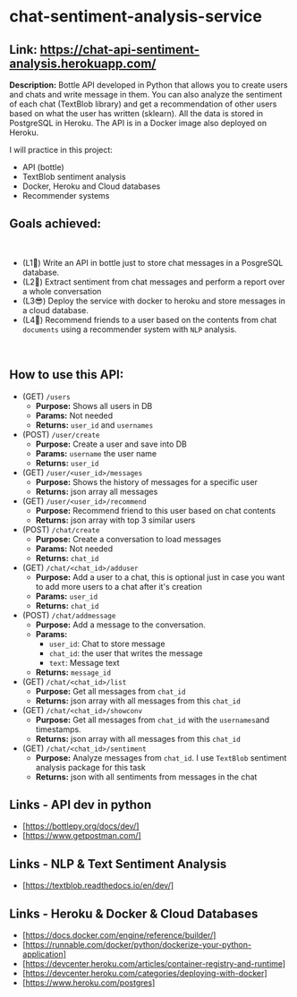 # chat-sentiment-analysis-service

## Link: https://chat-api-sentiment-analysis.herokuapp.com/

**Description:**  Bottle API developed in Python that allows you to create users and chats and write message in them. You can also analyze the sentiment of each chat (TextBlob library) and get a recommendation of other users based on what the user has written (sklearn).
All the data is stored in PostgreSQL in Heroku. The API is in a Docker image also deployed on Heroku.
 
I will practice in this project:
- API (bottle)
- TextBlob sentiment analysis
- Docker, Heroku and Cloud databases
- Recommender systems
​
## Goals achieved:
​​
- (L1🧐) Write an API in bottle just to store chat messages in a PosgreSQL database.
- (L2🥳) Extract sentiment from chat messages and perform a report over a whole conversation
- (L3😎) Deploy the service with docker to heroku and store messages in a cloud database.
- (L4🤭) Recommend friends to a user based on the contents from chat `documents` using a recommender system with `NLP` analysis.

​
## How to use this API:

- (GET) `/users` 
  - **Purpose:** Shows all users in DB
  - **Params:** Not needed
  - **Returns:** `user_id` and `usernames`
- (POST) `/user/create` 
  - **Purpose:** Create a user and save into DB
  - **Params:** `username` the user name
  - **Returns:** `user_id`
- (GET) `/user/<user_id>/messages`  
  - **Purpose:** Shows the history of messages for a specific user
  - **Returns:** json array all messages
- (GET) `/user/<user_id>/recommend`  
  - **Purpose:** Recommend friend to this user based on chat contents
  - **Returns:** json array with top 3 similar users
- (POST) `/chat/create` 
  - **Purpose:** Create a conversation to load messages
  - **Params:** Not needed
  - **Returns:** `chat_id`
- (GET) `/chat/<chat_id>/adduser` 
  - **Purpose:** Add a user to a chat, this is optional just in case you want to add more users to a chat after it's creation
  - **Params:** `user_id`
  - **Returns:** `chat_id`
- (POST) `/chat/addmessage` 
  - **Purpose:** Add a message to the conversation.
  - **Params:**
    - `user_id`: Chat to store message
    - `chat_id`: the user that writes the message
    - `text`: Message text
  - **Returns:** `message_id`
- (GET) `/chat/<chat_id>/list` 
  - **Purpose:** Get all messages from `chat_id`
  - **Returns:** json array with all messages from this `chat_id`
- (GET) `/chat/<chat_id>/showconv` 
  - **Purpose:** Get all messages from `chat_id` with the `usernames`and timestamps.
  - **Returns:** json array with all messages from this `chat_id`
- (GET) `/chat/<chat_id>/sentiment` 
  - **Purpose:** Analyze messages from `chat_id`. I use `TextBlob` sentiment analysis package for this task
  - **Returns:** json with all sentiments from messages in the chat
​
​
## Links - API dev in python
- [https://bottlepy.org/docs/dev/]
- [https://www.getpostman.com/]
​
## Links - NLP & Text Sentiment Analysis
- [https://textblob.readthedocs.io/en/dev/]
​
## Links - Heroku & Docker & Cloud Databases
- [https://docs.docker.com/engine/reference/builder/]
- [https://runnable.com/docker/python/dockerize-your-python-application]
- [https://devcenter.heroku.com/articles/container-registry-and-runtime]
- [https://devcenter.heroku.com/categories/deploying-with-docker]
- [https://www.heroku.com/postgres]